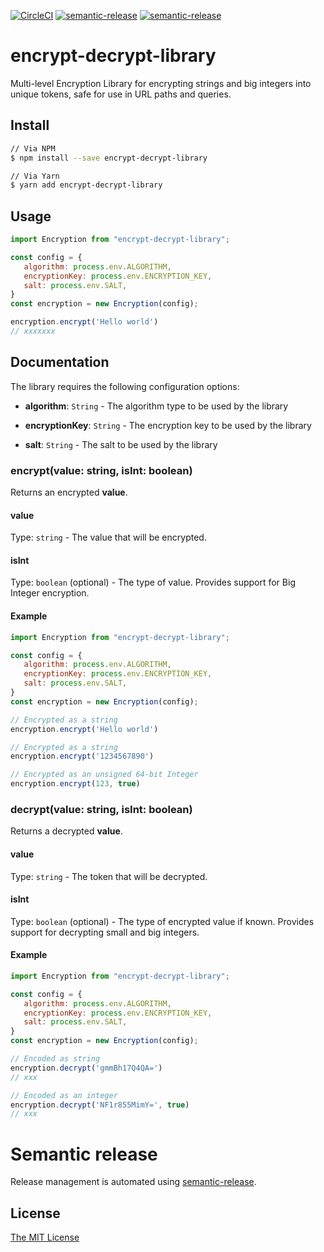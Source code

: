 [![CircleCI](https://circleci.com/gh/s-barrah/encrypt-decrypt-library.svg?style=svg)](https://app.circleci.com/pipelines/github/s-barrah/encrypt-decrypt-library)
[![semantic-release](https://img.shields.io/badge/%20%20%F0%9F%93%A6%F0%9F%9A%80-semantic--release-e10079.svg)](https://github.com/semantic-release/semantic-release)
[![semantic-release](https://badge.fury.io/js/encrypt-decrypt-library.svg)](https://www.npmjs.com/package/encrypt-decrypt-library)

# encrypt-decrypt-library

Multi-level Encryption Library for encrypting strings and big integers into unique tokens, safe for use in URL paths and queries.

## Install
```bash
// Via NPM
$ npm install --save encrypt-decrypt-library

// Via Yarn
$ yarn add encrypt-decrypt-library
```


## Usage

```javascript
import Encryption from "encrypt-decrypt-library";

const config = {
   algorithm: process.env.ALGORITHM,
   encryptionKey: process.env.ENCRYPTION_KEY,
   salt: process.env.SALT,
} 
const encryption = new Encryption(config);

encryption.encrypt('Hello world')
// xxxxxxx
```

## Documentation
The library requires the following configuration options:
- **algorithm**: `String` - The algorithm type to be used by the library

- **encryptionKey**: `String` - The encryption key to be used by the library

- **salt**: `String` - The salt to be used by the library

### encrypt(value: string, isInt: boolean)
Returns an encrypted __value__.

#### value
Type: `string` -
The value that will be encrypted.

#### isInt
Type: `boolean` (optional) -
The type of value. Provides support for Big Integer encryption.

#### Example
```javascript
import Encryption from "encrypt-decrypt-library";

const config = {
   algorithm: process.env.ALGORITHM,
   encryptionKey: process.env.ENCRYPTION_KEY,
   salt: process.env.SALT,
} 
const encryption = new Encryption(config);

// Encrypted as a string
encryption.encrypt('Hello world')

// Encrypted as a string
encryption.encrypt('1234567890')

// Encrypted as an unsigned 64-bit Integer
encryption.encrypt(123, true)
```

### decrypt(value: string, isInt: boolean)
Returns a decrypted __value__.

#### value
Type: `string` -
The token that will be decrypted.

#### isInt
Type: `boolean` (optional) -
The type of encrypted value if known. Provides support for decrypting small and big integers.

#### Example
```javascript
import Encryption from "encrypt-decrypt-library";

const config = {
   algorithm: process.env.ALGORITHM,
   encryptionKey: process.env.ENCRYPTION_KEY,
   salt: process.env.SALT,
} 
const encryption = new Encryption(config);

// Encoded as string
encryption.decrypt('gmmBh17Q4QA=')
// xxx

// Encoded as an integer
encryption.decrypt('NF1r855MimY=', true)
// xxx 
```

# Semantic release
Release management is automated using [semantic-release](https://www.npmjs.com/package/semantic-release).


## License
[The MIT License](./LICENSE)
